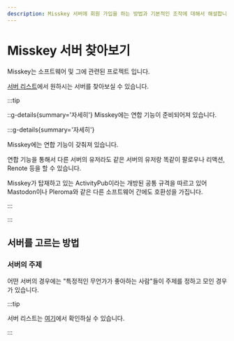 ```yaml
---
description: Misskey 서버에 회원 가입을 하는 방법과 기본적인 조작에 대해서 해설합니다.
---
```


# Misskey 서버 찾아보기

Misskey는 소프트웨어 및 그에 관련된 프로젝트 입니다.

[서버 리스트](/servers/)에서 원하시는 서버를 찾아보실 수 있습니다.

:::tip

::g-details{summary='자세히'}
Misskey에는 연합 기능이 준비되어져 있습니다.

:::g-details{summary='자세히'}

Misskey에는 연합 기능이 갖춰져 있습니다.

연합 기능을 통해서 다른 서버의 유저라도 같은 서버의 유저랑 똑같이 팔로우나 리액션, Renote 등을 할 수 있습니다.

Misskey가 탑재하고 있는 ActivityPub이라는 개방된 공통 규격을 따르고 있어 Mastodon이나 Pleroma와 같은 다른 소프트웨어 간에도 호환성을 가집니다.

:::

:::

## 서버를 고르는 방법

### 서버의 주제

어떤 서버의 경우에는 "특정적인 무언가가 좋아하는 사람"들이 주제를 정하고 모인 경우가 있습니다.

:::tip

서버 리스트는 [여기](/servers/)에서 확인하실 수 있습니다.

:::